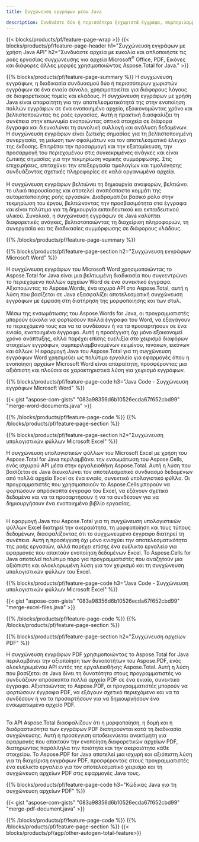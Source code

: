 ```yaml
---
title: Συγχώνευση εγγράφων μέσω Java 

description: Συνδυάστε δύο ή περισσότερα ξεχωριστά έγγραφα, συμπεριλαμβανομένων των Microsoft Word, Excel, PowerPoint, PDF και Εικόνες μέσω της εφαρμογής σας Java. Δοκιμάστε τα αποτελέσματα συγχώνευσης online μέσω της εφαρμογής.
---
```


{{< blocks/products/pf/feature-page-wrap >}}
{{< blocks/products/pf/feature-page-header h1="Συγχώνευση εγγράφων με χρήση Java API" h2="Συνδυάστε αρχεία με ευκολία και απλοποιήστε τις ροές εργασίας συγχώνευσης για αρχεία Microsoft<sup>&reg;</sup> Office, PDF, Εικόνες και διάφορες άλλες μορφές χρησιμοποιώντας Aspose.Total for Java." >}}

{{% blocks/products/pf/feature-page-summary %}}
Η συγχώνευση εγγράφων, η διαδικασία συνδυασμού δύο ή περισσότερων χωριστών εγγράφων σε ένα ενιαίο σύνολο, χρησιμοποιείται για διάφορους λόγους σε διαφορετικούς τομείς και κλάδους. Η συγχώνευση εγγράφων με χρήση Java είναι απαραίτητη για την αποτελεσματικότητά της στην ενοποίηση πολλών εγγράφων σε ένα ενοποιημένο αρχείο, εξοικονομώντας χρόνο και βελτιστοποιώντας τις ροές εργασίας. Αυτή η πρακτική διασφαλίζει τη συνέπεια στην επωνυμία ενοποιώντας οπτικά στοιχεία σε διάφορα έγγραφα και διευκολύνει τη συνολική συλλογή και ανάλυση δεδομένων. Η συγχώνευση εγγράφων είναι ζωτικής σημασίας για τη βελτιστοποιημένη συνεργασία, τη μείωση των σφαλμάτων και τον αποτελεσματικό έλεγχο της έκδοσης. Επιτρέπει την προσαρμογή και την εξατομίκευση, την προσαρμογή του περιεχομένου στις συγκεκριμένες ανάγκες και είναι ζωτικής σημασίας για την τεκμηρίωση νομικής συμμόρφωσης. Στις επιχειρήσεις, επιταχύνει την επεξεργασία τιμολογίων και τιμολόγησης συνδυάζοντας σχετικές πληροφορίες σε καλά οργανωμένα αρχεία. 
<br /><br />
Η συγχώνευση εγγράφων βελτιώνει τη δημιουργία αναφορών, βελτιώνει το υλικό παρουσίασης και αποτελεί αναπόσπαστο κομμάτι της αυτοματοποίησης ροής εργασιών. Διαδραματίζει βασικό ρόλο στην τεκμηρίωση του έργου, βελτιώνοντας την προσβασιμότητα στα έγγραφα και είναι πολύτιμο για τη δημιουργία εκπαιδευτικού και εκπαιδευτικού υλικού. Συνολικά, η συγχώνευση εγγράφων σε Java καλύπτει διαφορετικές ανάγκες, βελτιστοποιώντας τη διαχείριση πληροφοριών, τη συνεργασία και τις διαδικασίες συμμόρφωσης σε διάφορους κλάδους.

{{% /blocks/products/pf/feature-page-summary  %}}

{{% blocks/products/pf/feature-page-section  h2="Συγχώνευση εγγράφων Microsoft Word" %}}

Η συγχώνευση εγγράφων του Microsoft Word χρησιμοποιώντας το Aspose.Total for Java είναι μια βελτιωμένη διαδικασία που συγκεντρώνει το περιεχόμενο πολλών αρχείων Word σε ένα συνεκτικό έγγραφο. Αξιοποιώντας το Aspose.Words, ένα ισχυρό API στο Aspose.Total, αυτή η λύση που βασίζεται σε Java εξασφαλίζει αποτελεσματική συγχώνευση εγγράφων με έμφαση στη διατήρηση της μορφοποίησης και των στυλ. 
<br /><br />
Μέσω της ενσωμάτωσης του Aspose.Words for Java, οι προγραμματιστές μπορούν εύκολα να φορτώσουν πολλά έγγραφα του Word, να εξαγάγουν το περιεχόμενό τους και να τα συνδέσουν ή να τα προσαρτήσουν σε ένα ενιαίο, ενοποιημένο έγγραφο. Αυτή η προσέγγιση όχι μόνο εξοικονομεί χρόνο ανάπτυξης, αλλά παρέχει επίσης ευελιξία στο χειρισμό διαφόρων στοιχείων εγγράφων, συμπεριλαμβανομένων κειμένου, πινάκων, εικόνων και άλλων. Η εφαρμογή Java του Aspose.Total για τη συγχώνευση εγγράφων Word χρησιμεύει ως πολύτιμο εργαλείο για εφαρμογές όπου η ενοποίηση αρχείων Microsoft Word είναι απαραίτητη, προσφέροντας μια αξιόπιστη και πλούσια σε χαρακτηριστικά λύση για χειρισμό εγγράφων.


{{% blocks/products/pf/feature-page-code h3="Java Code - Συγχώνευση εγγράφων Microsoft Word" %}}

{{< gist "aspose-com-gists" "083a98356d6b10526ecda67f652cbd99" "merge-word-documents.java" >}}

{{% /blocks/products/pf/feature-page-code  %}}
{{% /blocks/products/pf/feature-page-section %}}

{{% blocks/products/pf/feature-page-section  h2="Συγχώνευση υπολογιστικών φύλλων Microsoft Excel" %}}

Η συγχώνευση υπολογιστικών φύλλων του Microsoft Excel με χρήση του Aspose.Total for Java περιλαμβάνει την ενσωμάτωση του Aspose.Cells, ενός ισχυρού API μέσα στην εργαλειοθήκη Aspose.Total. Αυτή η λύση που βασίζεται σε Java διευκολύνει τον αποτελεσματικό συνδυασμό δεδομένων από πολλά αρχεία Excel σε ένα ενιαίο, συνεκτικό υπολογιστικό φύλλο. Οι προγραμματιστές που χρησιμοποιούν το Aspose.Cells μπορούν να φορτώσουν απρόσκοπτα έγγραφα του Excel, να εξάγουν σχετικά δεδομένα και να τα προσαρτήσουν ή να τα συνδέσουν για να δημιουργήσουν ένα ενοποιημένο βιβλίο εργασίας. <br /> <br />

Η εφαρμογή Java του Aspose.Total για τη συγχώνευση υπολογιστικών φύλλων Excel διατηρεί την ακεραιότητα, τη μορφοποίηση και τους τύπους δεδομένων, διασφαλίζοντας ότι το συγχωνευμένο έγγραφο διατηρεί τη συνέπεια. Αυτή η προσέγγιση όχι μόνο ενισχύει την αποτελεσματικότητα της ροής εργασιών, αλλά παρέχει επίσης ένα ευέλικτο εργαλείο για εφαρμογές που απαιτούν ενοποίηση δεδομένων Excel. Το Aspose.Cells for Java αποτελεί πολύτιμο πόρο για προγραμματιστές που αναζητούν μια αξιόπιστη και ολοκληρωμένη λύση για τον χειρισμό και τη συγχώνευση υπολογιστικών φύλλων του Excel.


{{% blocks/products/pf/feature-page-code h3="Java Code - Συγχώνευση υπολογιστικών φύλλων Microsoft Excel" %}}

{{< gist "aspose-com-gists" "083a98356d6b10526ecda67f652cbd99" "merge-excel-files.java" >}}

{{% /blocks/products/pf/feature-page-code  %}}
{{% /blocks/products/pf/feature-page-section %}}


{{% blocks/products/pf/feature-page-section  h2="Συγχώνευση αρχείων PDF" %}}

Η συγχώνευση εγγράφων PDF χρησιμοποιώντας το Aspose.Total for Java περιλαμβάνει την αξιοποίηση των δυνατοτήτων του Aspose.PDF, ενός ολοκληρωμένου API εντός της εργαλειοθήκης Aspose.Total. Αυτή η λύση που βασίζεται σε Java δίνει τη δυνατότητα στους προγραμματιστές να συνδυάζουν απρόσκοπτα πολλά αρχεία PDF σε ένα ενιαίο, συνεκτικό έγγραφο. Αξιοποιώντας το Aspose.PDF, οι προγραμματιστές μπορούν να φορτώσουν έγγραφα PDF, να εξάγουν σχετικό περιεχόμενο και να τα συνδέσουν ή να τα προσαρτήσουν για να δημιουργήσουν ένα ενσωματωμένο αρχείο PDF. <br /><br />

Τα API Aspose.Total διασφαλίζουν ότι η μορφοποίηση, η δομή και η διαδραστικότητα των εγγράφων PDF διατηρούνται κατά τη διαδικασία συγχώνευσης. Αυτή η προσέγγιση αποδεικνύεται ανεκτίμητη για εφαρμογές που απαιτούν την ενοποίηση διαφορετικών αρχείων PDF, διατηρώντας παράλληλα την ποιότητα και την ακεραιότητα κάθε στοιχείου. Το Aspose.PDF for Java αποτελεί μια ισχυρή και αξιόπιστη λύση για τη διαχείριση εγγράφων PDF, προσφέροντας στους προγραμματιστές ένα ευέλικτο εργαλείο για τον αποτελεσματικό χειρισμό και τη συγχώνευση αρχείων PDF στις εφαρμογές Java τους. 

{{% blocks/products/pf/feature-page-code h3="Κώδικας Java για τη συγχώνευση αρχείων PDF" %}}

{{< gist "aspose-com-gists" "083a98356d6b10526ecda67f652cbd99" "merge-pdf-document.java" >}}

{{% /blocks/products/pf/feature-page-code  %}}
{{% /blocks/products/pf/feature-page-section %}}
{{< blocks/products/pf/agp/other-autogen-total-feature>}}
